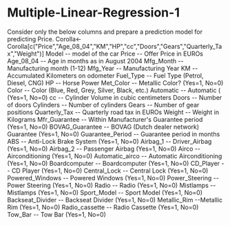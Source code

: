 # Multiple-Linear-Regression-1
Consider only the below columns and prepare a prediction model for predicting Price.  Corolla&lt;-Corolla[c("Price","Age_08_04","KM","HP","cc","Doors","Gears","Quarterly_Tax","Weight")]  Model -- model of the car  Price -- Offer Price in EUROs  Age_08_04 -- Age in months as in August 2004  Mfg_Month -- Manufacturing month (1-12)  Mfg_Year -- Manufacturing Year  KM -- Accumulated Kilometers on odometer  Fuel_Type -- Fuel Type (Petrol, Diesel, CNG)  HP -- Horse Power  Met_Color -- Metallic Color? (Yes=1, No=0)  Color -- Color (Blue, Red, Grey, Silver, Black, etc.)  Automatic -- Automatic ( (Yes=1, No=0)  cc -- Cylinder Volume in cubic centimeters  Doors -- Number of doors  Cylinders -- Number of cylinders  Gears -- Number of gear positions  Quarterly_Tax -- Quarterly road tax in EUROs  Weight -- Weight in Kilograms  Mfr_Guarantee -- Within Manufacturer's Guarantee period (Yes=1, No=0)  BOVAG_Guarantee -- BOVAG (Dutch dealer network) Guarantee (Yes=1, No=0)  Guarantee_Period -- Guarantee period in months  ABS -- Anti-Lock Brake System (Yes=1, No=0)  Airbag_1 -- Driver_Airbag (Yes=1, No=0)  Airbag_2 -- Passenger Airbag (Yes=1, No=0)  Airco -- Airconditioning (Yes=1, No=0)  Automatic_airco -- Automatic Airconditioning (Yes=1, No=0)  Boardcomputer -- Boardcomputer (Yes=1, No=0)  CD_Player -- CD Player (Yes=1, No=0)  Central_Lock -- Central Lock (Yes=1, No=0)  Powered_Windows -- Powered Windows (Yes=1, No=0)  Power_Steering -- Power Steering (Yes=1, No=0)  Radio -- Radio (Yes=1, No=0)  Mistlamps -- Mistlamps (Yes=1, No=0)  Sport_Model -- Sport Model (Yes=1, No=0)  Backseat_Divider -- Backseat Divider (Yes=1, No=0)  Metallic_Rim --Metallic Rim (Yes=1, No=0)  Radio_cassette -- Radio Cassette (Yes=1, No=0)  Tow_Bar -- Tow Bar (Yes=1, No=0)
